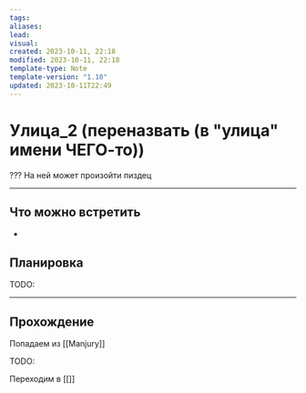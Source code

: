 ```yaml
---
tags: 
aliases: 
lead: 
visual: 
created: 2023-10-11, 22:18
modified: 2023-10-11, 22:18
template-type: Note
template-version: "1.10"
updated: 2023-10-11T22:49
---
```


# Улица_2  (переназвать (в "улица" имени ЧЕГО-то))

???
На ней может произойти пиздец

--- 
## Что можно встретить
- 
## Планировка
TODO:

---
## Прохождение
Попадаем из [[Manjury]]

TODO:

Переходим в [[]]
